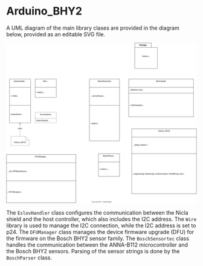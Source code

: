 # Arduino_BHY2

A UML diagram of the main library clases are provided in the diagram below, provided as an editable SVG file.

![Arduino_BHY2 Library UML Diagram](./Arduino_BHY2.UML.drawio.svg)


The `EslovHandler` class configures the communication between the Nicla shield and the host controller, which also includes the I2C address. The `Wire` library is used to manage the I2C connection, while the I2C address is set to p24. The `DFUManager` class manages the device firmware upgrade (DFU) for the firmware on the Bosch BHY2 sensor family. The `BoschSensortec` class handles the communication between the ANNA-B112 microcontroller and the Bosch BHY2 sensors. Parsing of the sensor strings is done by the `BoschParser` class. 